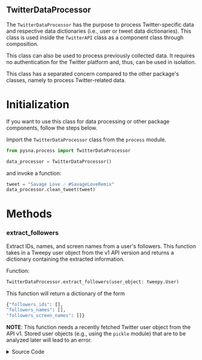 TwitterDataProcessor
----------------

The ```TwitterDataProcessor``` has the purpose to process Twitter-specific data and respective data dictionaries (i.e., user or tweet data dictionaries). This class is used inside the ```TwitterAPI``` class as a component class through composition.

This class can also be used to process previously collected data. It requires no authentication for the Twitter platform and, thus, can be used in isolation.

This class has a separated concern compared to the other package's classes, namely to process Twitter-related data.

# Initialization

If you want to use this class for data processing or other package components, follow the steps below.

Import the ```TwitterDataProcessor``` class from the ```process``` module.

```python
from pysna.process import TwitterDataProcessor

data_processor = TwitterDataProcessor()
```

and invoke a function:

```python
tweet = "Savage Love 🎶 #SavageLoveRemix"
data_processor.clean_tweet(tweet)
```

# Methods

### extract_followers
Extract IDs, names, and screen names from a user's followers. This function takes in a Tweepy user object from the v1 API version and returns a dictionary containing the extracted information.

Function:
```python
TwitterDataProcessor.extract_followers(user_object: tweepy.User)
```

This function will return a dictionary of the form
```python
{"followers_ids": [],
"followers_names": [],
"followers_screen_names": []}
```

**NOTE**: This function needs a recently fetched Twitter user object from the API v1. Stored user objects (e.g., using the ```pickle``` module) that are to be analyzed later will lead to an error.


<details>
<summary>Source Code</summary>
```python
def extract_followers(self, user_object: tweepy.User) -> Dict[str, str | int]:
    """Extract IDs, names, and screen names from a user's followers.

    Args:
        user_object (tweepy.User): Tweepy User Object.

    Returns:
        Dict[str, str | int]: Dictionary containing IDs, names, and screen names.
    """
    info = {"followers_ids": list(), "followers_names": list(), "followers_screen_names": list()}
    # extract follower IDs
    info["followers_ids"] = user_object.follower_ids()
    # extract names and screen names
    for follower in user_object.followers():
        info["followers_names"].append(follower.name)
        info["followers_screen_names"].append(follower.screen_name)
    return info
```
</details>
______________

### extract_followees
Extract IDs, names, and screen names from a user's followees (i.e., their follows). This function takes in a Tweepy user object from the v1 API version and returns a dictionary containing the extracted information.

Function:
```python
TwitterDataProcessor.extract_followees(user_object: tweepy.User)
```

This function will return a dictionary of the form
```python
{"followees_ids": [],
"followees_names": [],
"followees_screen_names": []}
```

**NOTE**: This function needs a recently fetched Twitter user object from the API v1. Stored user objects (e.g., using the ```pickle``` module) that are to be analyzed later will lead to an error.

<details>
<summary>Source Code</summary>
```python
def extract_followees(self, user_object: tweepy.User) -> Dict[str, str | int]:
    """Extract IDs, names, and screen names from a user's followees.

    Args:
        user_object (tweepy.User): Tweepy User Object.

    Returns:
        Dict[str, str | int]: Dictionary containing IDs, names, and screen names.
    """
    info = {"followees_ids": list(), "followees_names": list(), "followees_screen_names": list()}
    # extract IDs, names and screen names
    for followee in user_object.friends():
        info["followees_ids"].append(followee.id)
        info["followees_names"].append(followee.name)
        info["followees_screen_names"].append(followee.screen_name)
    return info
```
</details>

______________


### clean_tweet

Utility function to clean tweet text by removing links, special characters using simple regex statements. It takes in the raw text of a tweet.

Function:
```python
TwitterDataProcessor.clean_tweet(tweet: str)
```

This function is used before the ```detect_tweet_sentiment``` function. Thus, the tweet is cleaned first and then its sentiment is determined. Both functions are used in combination within the ```TwitterAPI``` class.

<details>
<summary>Source Code</summary>
```python
def clean_tweet(self, tweet: str) -> str:
    """Utility function to clean tweet text by removing links, special characters using simple regex statements.

    Args:
        tweet (str): Raw text of the Tweet.

    Returns:
        str: Cleaned Tweet
    """
    return " ".join(re.sub(r"(@[A-Za-z0-9]+)|([^0-9A-Za-z \t])|(\w+:\/\/\S+)", " ", tweet).split())
```
</details>

______________


### detect_tweet_sentiment

Utility function to classify sentiment of passed tweet using vader sentiment analyzer. English Tweets only. The function takes in the text of a tweet (cleaned from special characters, linkes, emojis, etc.) and will return the tweet sentiment as well as the polarity scores.

Function:
```python
TwitterDataProcessor.detect_tweet_sentiment(tweet: str)
```

For sentiment detection, the [Vader sentiment analyzer](https://github.com/cjhutto/vaderSentiment) is used as this one turned out to be more accurate for tweets compared to NLTK sentiment analyzers.

The function will return a dictionary containing the label of the sentiment (i.e., positive, neutral, or negative) and the polarity scores:

```python
{"label": label,
"polarity_scores": polarity_score}
```

<details>
<summary>Source Code</summary>
```python
def detect_tweet_sentiment(self, tweet: str) -> dict:
    """Utility function to classify sentiment of passed tweet using textblob's sentiment method. English Tweets only.

    Args:
        tweet (str): The raw text of the Tweet.

    Returns:
        str: the sentiment of the Tweet (either positive, neutral, or negative) and the polarity scores.
    """
    # create VADER instance
    analyser = SentimentIntensityAnalyzer()
    # get polarity scores from cleaned tweet
    polarity_scores = analyser.polarity_scores(self.clean_tweet(tweet))
    # define label
    if polarity_scores["compound"] >= 0.05:
        label = "positive"
    elif polarity_scores["compound"] <= -0.05:
        label = "negative"
    else:
        label = "neutral"
    # return label and polarity scores
    return {"label": label, "polarity_scores": polarity_scores}
```
</details>

______________


### calc_similarity

This function is used to calculate the similarity between multiple user or tweet objects. The function takes in either a list of user objects or a list of public tweet metrics as well as a ```features``` list. Either user objects or tweet metrics need to be provided, not both.

The user objects must be recently fetched from the Twitter API v1. A stored object (e.g., by using the ```pickle``` Python module) will not have the necessary properties to be resolved by this function. Otherwise, an error will be returned.

The similarity is calculated based on a feature vector containing numeric values. Thus, for a given set of user or tweet attributes, the features must be provided on which the similarity will be computed.

As a distance measure and, thus, the similarity of feature vectors, the vector norm of second order will be calculated which is equivalent to the euclidean distance. Therefore, the [```numpy.linalg.norm```](https://numpy.org/doc/stable/reference/generated/numpy.linalg.norm.html) function is used. The smaller the distance, the more similar the two vectors are.

The function will determine the distance between a distinct pair of user or tweet objects. For instance, when three user objects for the Twitter accounts ```12355```, ```734231```, ```9083468``` are provided, the following output will be generated:

```python
{(12355, 734231): 4567.098,
(12355, 9083468): 5980.076,
(734231, 9083468): 8763.32}
```

The output dictionary contains the distinct pairs of objects as a tuple as dictionary keys. The distances for each distinct pair is given as dictionary value. The output is sorted in ascending order. Hence, the minimal distance and, thus, the most similar pair is provided as first dictionary entry.

Function:
```python
TwitterDataProcessor.calc_similarity(user_objs: List[dict] | None = None, tweet_metrics: List[Dict[int, dict]] | None = None, *, features: List[str])
```

Args:

- ``user_objs`` (List[dict] | None, optional): List of serialized Twitter user objects from Twitter Search API v1. Defaults to None.
- ``tweet_metrics`` (List[Dict[int | dict]] | None, optional): List of public Tweet metrics as dictionaries with Tweet IDs as keys. Defaults to None.
- ``features`` (List[str]): Features that should be contained in the feature vector. Features have to be numeric and must belong to the respective object (i.e., user or tweet.)


The features that can be provided for the ```features``` list can be found in the [detailed description of the attributes for the ```compare_tweets``` function](../user-guide/overview/literals-compare-tweets.md) and the [detailed description of the attributes for the  ```compare_users``` function](../user-guide/overview/literals-compare-users.md).



The implementation design of this function allows a comparison of Twitter users or tweets based on the available metrics. The implementation was inspired by the characterics of social bots on Twitter as they often have a similar number of followers or followees and their posted tweets often have a similar number of likes. Thus, the calculated similarities might help to identify bot-like behavior of Twitter accounts as well as identify deviations from normal Twitter accounts. If their similarities are small, they are likely to have a similar behavior on Twitter (i.e., a bot could be analyzed).


<details>
<summary>Source Code</summary>
```python
def calc_similarity(self, user_objs: List[dict] | None = None, tweet_metrics: List[Dict[int, dict]] | None = None, *, features: List[str]) -> dict:
    """Calculates the euclidean distance of users/tweets based on a feature vector. Either user objects or Tweet objects must be specified, not both.

    Args:
        user_objs (List[dict] | None, optional): List of serialized Twitter user objects from Twitter Search API v1. Defaults to None.
        tweet_metrics (List[Dict[int | dict]] | None, optional): List of public Tweet metrics as dictionaries with Tweet IDs as keys. Defaults to None.
        features (List[str]): Features that should be contained in the feature vector. Features have to be numeric and must belong to the respective object (i.e., user or tweet.)

    Raises:
        ValueError: If either 'user_objs' and 'tweet_objs' or none of them were provided.
        AssertionError: If non-numeric feature was provided in the 'features' list.

    Returns:
        dict: Unique pair of users/tweets containing the respective euclidean distance. Sorted in ascending order.
    """
    # init empty dict to store distances
    distances = dict()
    # if users and tweets were provided
    if user_objs and tweet_metrics:
        raise ValueError("Either 'user_objs' or 'tweet_metrics' must be specified, not both.")
    # if only user_objs were provided
    elif user_objs:
        # iterate over every uniqe pair
        for i in range(len(user_objs)):
            for j in range(i + 1, len(user_objs)):
                # get user objects for each pair
                user_i = user_objs[i]
                user_j = user_objs[j]
                # build feature vector
                vec_i = np.array([user_i[feature] for feature in features])
                vec_j = np.array([user_j[feature] for feature in features])
                # feature vectors have to contain numeric values
                assert all(isinstance(feat, Number) for feat in vec_i), "only numeric features are allowed"
                assert all(isinstance(feat, Number) for feat in vec_j), "only numeric features are allowed"
                # calc euclidean distance
                distances[(user_i["id"], user_j["id"])] = np.linalg.norm(vec_i - vec_j, ord=2)
    elif tweet_metrics:
        # iterate over every uniqe pair
        for i in range(len(tweet_metrics)):
            for j in range(i + 1, len(tweet_metrics)):
                # get Tweet objects for each pair
                tweet_i = list(tweet_metrics.values())[i]
                tweet_j = list(tweet_metrics.values())[j]
                # build feature vector
                vec_i = np.array([tweet_i[feature] for feature in features])
                vec_j = np.array([tweet_j[feature] for feature in features])
                # feature vectors have to contain numeric values
                assert all(isinstance(feat, Number) for feat in vec_i), "only numeric features are allowed"
                assert all(isinstance(feat, Number) for feat in vec_j), "only numeric features are allowed"
                # calc euclidean distance
                distances[(list(tweet_metrics.keys())[i], list(tweet_metrics.keys())[j])] = np.linalg.norm(vec_i - vec_j, ord=2)
    # if none was provided
    else:
        raise ValueError("Either 'user_objs' or 'tweet_metrics' must be provided.")
    # sort dict in ascendin order
    sorted_values = dict(sorted(distances.items(), key=operator.itemgetter(1)))
    return sorted_values
```
</details>
______________

